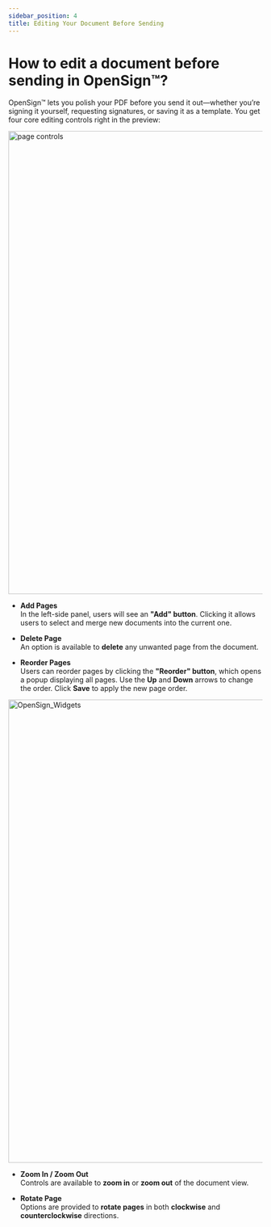 ```yaml
---
sidebar_position: 4
title: Editing Your Document Before Sending
---
```


# How to edit a document before sending in OpenSign™?

OpenSign™ lets you polish your PDF before you send it out—whether you’re signing it yourself, requesting signatures, or saving it as a template. You get four core editing controls right in the preview:

<img width="918" alt="page controls" src="https://github.com/user-attachments/assets/915951f5-4938-4265-8067-950a35d59b7f" />

- **Add Pages**  
  In the left-side panel, users will see an **"Add" button**. Clicking it allows users to select and merge new documents into the current one.

- **Delete Page**  
  An option is available to **delete** any unwanted page from the document.

- **Reorder Pages**  
  Users can reorder pages by clicking the **"Reorder" button**, which opens a popup displaying all pages. Use the **Up** and **Down** arrows to change the order. Click **Save** to apply the new page order.
  
<img width="918" alt="OpenSign_Widgets" src="https://github.com/user-attachments/assets/c700ee21-1696-4768-964f-9ca2792bf13a" />

- **Zoom In / Zoom Out**  
  Controls are available to **zoom in** or **zoom out** of the document view.

- **Rotate Page**  
  Options are provided to **rotate pages** in both **clockwise** and **counterclockwise** directions.

